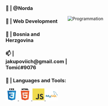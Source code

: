  
<h3 align="left">👋 | @Norda</h1> <img align="right" src="[https://i.giphy.com/media/hrRJ41JB2zlgZiYcCw/200w.webp](https://media.tenor.com/d6e-Rvp97dEAAAAM/monkey-gangster-monkey.gif)" alt="Programmation" width="300" height="200"/>
<h3 align="left">👀 | Web Development</h3>
<h3 align="left">🌱 | Bosnia and Herzgovina </h3>
<h3 align="left">📫 | jakupoviich@gmail.com | Tomić#9076</h3>




<h3 align="left">🔧 | Languages and Tools:</h3>
<p align="left"> <a href="https://www.w3schools.com/css/" target="_blank" rel="noreferrer"> <img src="https://raw.githubusercontent.com/devicons/devicon/master/icons/css3/css3-original-wordmark.svg" alt="css3" width="40" height="40"/> </a> <a href="https://www.w3.org/html/" target="_blank" rel="noreferrer"> <img src="https://raw.githubusercontent.com/devicons/devicon/master/icons/html5/html5-original-wordmark.svg" alt="html5" width="40" height="40"/> </a> <a href="https://developer.mozilla.org/en-US/docs/Web/JavaScript" target="_blank" rel="noreferrer"> <img src="https://raw.githubusercontent.com/devicons/devicon/master/icons/javascript/javascript-original.svg" alt="javascript" width="40" height="40"/> </a> <a href="https://www.mysql.com/" target="_blank" rel="noreferrer"> <img src="https://raw.githubusercontent.com/devicons/devicon/master/icons/mysql/mysql-original-wordmark.svg" alt="mysql" width="40" height="40"/> </a> </p>
